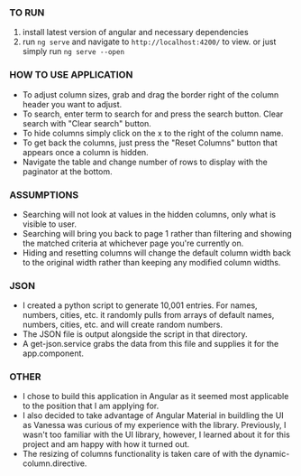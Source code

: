 
### TO RUN

1. install latest version of angular and necessary dependencies
2. run `ng serve` and navigate to `http://localhost:4200/` to view. or just simply run `ng serve --open`

### HOW TO USE APPLICATION

- To adjust column sizes, grab and drag the border right of the column header you want to adjust.
- To search, enter term to search for and press the search button. Clear search with "Clear search" button.
- To hide columns simply click on the x to the right of the column name.
- To get back the columns, just press the "Reset Columns" button that appears once a column is hidden.
- Navigate the table and change number of rows to display with the paginator at the bottom.

### ASSUMPTIONS

- Searching will not look at values in the hidden columns, only what is visible to user.
- Searching will bring you back to page 1 rather than filtering and showing the matched criteria at whichever page you're currently on.
- Hiding and resetting columns will change the default column width back to the original width rather than keeping any modified column widths.

### JSON

- I created a python script to generate 10,001 entries. For names, numbers, cities, etc. it randomly pulls from arrays of default names, numbers, cities, etc. and will create random numbers.
- The JSON file is output alongside the script in that directory.
- A get-json.service grabs the data from this file and supplies it for the app.component.

### OTHER

- I chose to build this application in Angular as it seemed most applicable to the position that I am applying for.
- I also decided to take advantage of Angular Material in buildling the UI as Vanessa was curious of my experience with the library. Previously, I wasn't too familiar with the UI library, however, I learned about it for this project and am happy with how it turned out.
- The resizing of columns functionality is taken care of with the dynamic-column.directive.